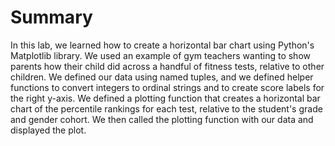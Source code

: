 # Summary

In this lab, we learned how to create a horizontal bar chart using Python's Matplotlib library. We used an example of gym teachers wanting to show parents how their child did across a handful of fitness tests, relative to other children. We defined our data using named tuples, and we defined helper functions to convert integers to ordinal strings and to create score labels for the right y-axis. We defined a plotting function that creates a horizontal bar chart of the percentile rankings for each test, relative to the student's grade and gender cohort. We then called the plotting function with our data and displayed the plot.
